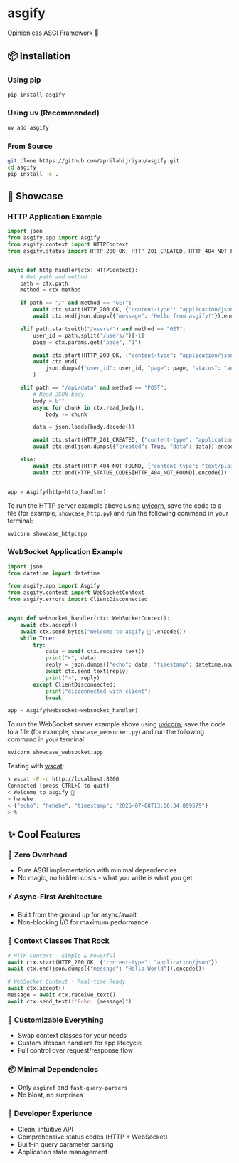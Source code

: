 # asgify

Opinionless ASGI Framework 🙌

## 📦 Installation

### Using pip

```bash
pip install asgify
```

### Using uv (Recommended)

```bash
uv add asgify
```

### From Source

```bash
git clone https://github.com/aprilahijriyan/asgify.git
cd asgify
pip install -e .
```

## 🚀 Showcase

### HTTP Application Example

```python
import json
from asgify.app import Asgify
from asgify.context import HTTPContext
from asgify.status import HTTP_200_OK, HTTP_201_CREATED, HTTP_404_NOT_FOUND, HTTP_STATUS_CODES


async def http_handler(ctx: HTTPContext):
    # Get path and method
    path = ctx.path
    method = ctx.method

    if path == "/" and method == "GET":
        await ctx.start(HTTP_200_OK, {"content-type": "application/json"})
        await ctx.end(json.dumps({"message": "Hello from asgify!"}).encode())

    elif path.startswith("/users/") and method == "GET":
        user_id = path.split("/users/")[-1]
        page = ctx.params.get("page", "1")

        await ctx.start(HTTP_200_OK, {"content-type": "application/json"})
        await ctx.end(
            json.dumps({"user_id": user_id, "page": page, "status": "active"}).encode()
        )

    elif path == "/api/data" and method == "POST":
        # Read JSON body
        body = b""
        async for chunk in ctx.read_body():
            body += chunk

        data = json.loads(body.decode())

        await ctx.start(HTTP_201_CREATED, {"content-type": "application/json"})
        await ctx.end(json.dumps({"created": True, "data": data}).encode())

    else:
        await ctx.start(HTTP_404_NOT_FOUND, {"content-type": "text/plain"})
        await ctx.end(HTTP_STATUS_CODES[HTTP_404_NOT_FOUND].encode())


app = Asgify(http=http_handler)

```

To run the HTTP server example above using [uvicorn](https://www.uvicorn.org/), save the code to a file (for example, `showcase_http.py`) and run the following command in your terminal:

```sh
uvicorn showcase_http:app
```

### WebSocket Application Example

```python
import json
from datetime import datetime

from asgify.app import Asgify
from asgify.context import WebSocketContext
from asgify.errors import ClientDisconnected


async def websocket_handler(ctx: WebSocketContext):
    await ctx.accept()
    await ctx.send_bytes("Welcome to asgify 🚀".encode())
    while True:
        try:
            data = await ctx.receive_text()
            print("<", data)
            reply = json.dumps({"echo": data, "timestamp": datetime.now().isoformat()})
            await ctx.send_text(reply)
            print(">", reply)
        except ClientDisconnected:
            print("disconnected with client")
            break

app = Asgify(websocket=websocket_handler)
```

To run the WebSocket server example above using [uvicorn](https://www.uvicorn.org/), save the code to a file (for example, `showcase_websocket.py`) and run the following command in your terminal:

```sh
uvicorn showcase_websocket:app
```

Testing with [wscat](https://github.com/websockets/wscat/):

```sh
❯ wscat -P -c http://localhost:8000
Connected (press CTRL+C to quit)
< Welcome to asgify 🚀
> hehehe
< {"echo": "hehehe", "timestamp": "2025-07-08T13:06:34.899579"}
> %
```

## ✨ Cool Features

### 🚀 **Zero Overhead**

- Pure ASGI implementation with minimal dependencies
- No magic, no hidden costs - what you write is what you get

### ⚡ **Async-First Architecture**

- Built from the ground up for async/await
- Non-blocking I/O for maximum performance

### 🎯 **Context Classes That Rock**

```python
# HTTP Context - Simple & Powerful
await ctx.start(HTTP_200_OK, {"content-type": "application/json"})
await ctx.end(json.dumps({"message": "Hello World"}).encode())

# WebSocket Context - Real-time Ready
await ctx.accept()
message = await ctx.receive_text()
await ctx.send_text(f"Echo: {message}")
```

### 🎨 **Customizable Everything**

- Swap context classes for your needs
- Custom lifespan handlers for app lifecycle
- Full control over request/response flow

### 📦 **Minimal Dependencies**

- Only `asgiref` and `fast-query-parsers`
- No bloat, no surprises

### 🔧 **Developer Experience**

- Clean, intuitive API
- Comprehensive status codes (HTTP + WebSocket)
- Built-in query parameter parsing
- Application state management
